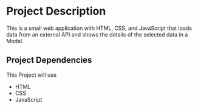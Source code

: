 # Project Description

This is a small web application with HTML, CSS, and JavaScript that loads
data from an external API and shows the details of the selected data in a Modal.


## Project Dependencies

This Project will use
- HTML
- CSS
- JavaScript
